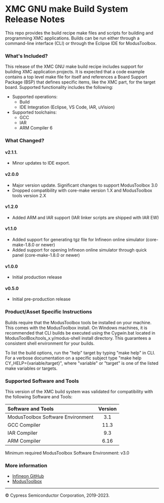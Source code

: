 # XMC GNU make Build System Release Notes
This repo provides the build recipe make files and scripts for building and programming XMC applications. Builds can be run either through a command-line interface (CLI) or through the Eclipse IDE for ModusToolbox.

### What's Included?
This release of the XMC GNU make build recipe includes support for building XMC application projects. It is expected that a code example contains a top level make file for itself and references a Board Support Package (BSP) that defines specific items, like the XMC part, for the target board. Supported functionality includes the following:

* Supported operations:
    * Build
    * IDE Integration (Eclipse, VS Code, IAR, uVision)
* Supported toolchains:
    * GCC
    * IAR
    * ARM Compiler 6

### What Changed?
#### v2.1.1.
* Minor updates to IDE export.

#### v2.0.0
* Major version update. Significant changes to support ModusToolbox 3.0
* Dropped compatibility with core-make version 1.X and ModusToolbox tools version 2.X

#### v1.2.0
* Added ARM and IAR support (IAR linker scripts are shipped with IAR EW)

#### v1.1.0
* Added support for generating tgz file for Infineon online simulator (core-make-1.8.0 or newer)
* Added support for opening Infineon online simulator through quick panel (core-make-1.8.0 or newer)

#### v1.0.0
* Initial production release

#### v0.5.0
* Initial pre-production release

### Product/Asset Specific Instructions
Builds require that the ModusToolbox tools be installed on your machine. This comes with the ModusToolbox install. On Windows machines, it is recommended that CLI builds be executed using the Cygwin.bat located in ModusToolBox/tools\_x.y/modus-shell install directory. This guarantees a consistent shell environment for your builds.

To list the build options, run the "help" target by typing "make help" in CLI. For a verbose documentation on a specific subject type "make help CY\_HELP={variable/target}", where "variable" or "target" is one of the listed make variables or targets.

### Supported Software and Tools
This version of the XMC build system was validated for compatibility with the following Software and Tools:

| Software and Tools                        | Version |
| :---                                      | :----:  |
| ModusToolbox Software Environment         | 3.1     |
| GCC Compiler                              | 11.3    |
| IAR Compiler                              | 9.3     |
| ARM Compiler                              | 6.16    |

Minimum required ModusToolbox Software Environment: v3.0

### More information
* [Infineon GitHub](https://github.com/Infineon)
* [ModusToolbox](https://www.infineon.com/cms/en/design-support/tools/sdk/modustoolbox-software)

---
© Cypress Semiconductor Corporation, 2019-2023.

